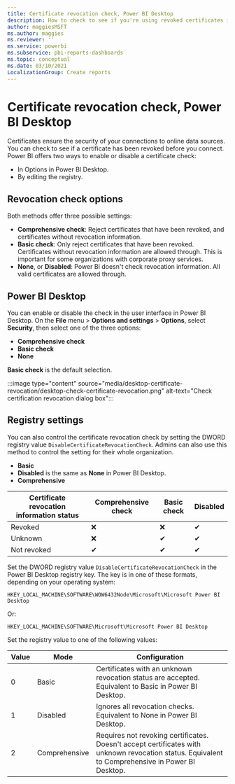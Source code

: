 ```yaml
---
title: Certificate revocation check, Power BI Desktop
description: How to check to see if you're using revoked certificates in Power BI Desktop in the UI and in the registry
author: maggiesMSFT
ms.author: maggies
ms.reviewer: ''
ms.service: powerbi
ms.subservice: pbi-reports-dashboards
ms.topic: conceptual
ms.date: 03/10/2021
LocalizationGroup: Create reports
---
```

# Certificate revocation check, Power BI Desktop

Certificates ensure the security of your connections to online data sources. You can check to see if a certificate has been revoked before you connect. Power BI offers two ways to enable or disable a certificate check: 

- In Options in Power BI Desktop.
- By editing the registry.

## Revocation check options

Both methods offer three possible settings:

- **Comprehensive check**: Reject certificates that have been revoked, and certificates without revocation information.
- **Basic check**: Only reject certificates that have been revoked. Certificates without revocation information are allowed through. This is important for some organizations with corporate proxy services.
- **None**, or **Disabled**:  Power BI doesn't check revocation information. All valid certificates are allowed through.

## Power BI Desktop

You can enable or disable the check in the user interface in Power BI Desktop. On the **File** menu > **Options and settings** > **Options**, select **Security**, then select one of the three options:

- **Comprehensive check**
- **Basic check**
- **None**

**Basic check** is the default selection.

:::image type="content" source="media/desktop-certificate-revocation/desktop-check-certificate-revocation.png" alt-text="Check certification revocation dialog box":::

## Registry settings

You can also control the certificate revocation check by setting the DWORD registry value `DisableCertificateRevocationCheck`. Admins can also use this method to control the setting for their whole organization.

- **Basic**
- **Disabled** is the same as **None** in Power BI Desktop.
- **Comprehensive**


|Certificate revocation information status | Comprehensive check | Basic check | Disabled |
|---------|---------|---------|---------|
|Revoked     |  ❌  | ❌  | ✔   |
|Unknown  |  ❌    |  ✔   |    ✔  |
|Not revoked  | ✔  |    ✔ |    ✔  |

Set the DWORD registry value `DisableCertificateRevocationCheck` in the Power BI Desktop registry key. The key is in one of these formats, depending on your operating system:

```
HKEY_LOCAL_MACHINE\SOFTWARE\WOW6432Node\Microsoft\Microsoft Power BI Desktop
```

Or:

```
HKEY_LOCAL_MACHINE\SOFTWARE\Microsoft\Microsoft Power BI Desktop
```

Set the registry value to one of the following values: 

|Value  |Mode  |Configuration  |
|---------|---------|---------|
|0     | Basic   | Certificates with an unknown revocation status are accepted. Equivalent to Basic in Power BI Desktop. |
|1     | Disabled  | Ignores all revocation checks. Equivalent to None in Power BI Desktop.  |
|2     | Comprehensive  |  Requires not revoking certificates. Doesn't accept certificates with unknown revocation status. Equivalent to Comprehensive in Power BI Desktop. |
